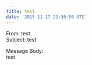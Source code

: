 ```yaml
---
title: test
date: '2015-11-17 22:30:50 UTC'
---
```


From: test  
Subject: test  

Message Body:  
test
